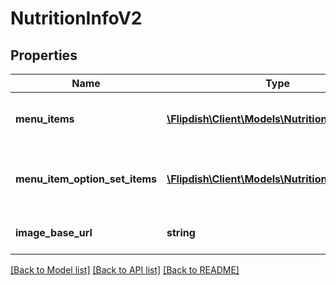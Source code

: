 # NutritionInfoV2

## Properties
Name | Type | Description | Notes
------------ | ------------- | ------------- | -------------
**menu_items** | [**\Flipdish\\Client\Models\NutritionInfoV2Item[]**](NutritionInfoV2Item.md) | List of menu item nutrition infos | [optional] 
**menu_item_option_set_items** | [**\Flipdish\\Client\Models\NutritionInfoV2Item[]**](NutritionInfoV2Item.md) | List of menu item option set nutrition infos | [optional] 
**image_base_url** | **string** | Base url for allergen images | [optional] 

[[Back to Model list]](../README.md#documentation-for-models) [[Back to API list]](../README.md#documentation-for-api-endpoints) [[Back to README]](../README.md)



